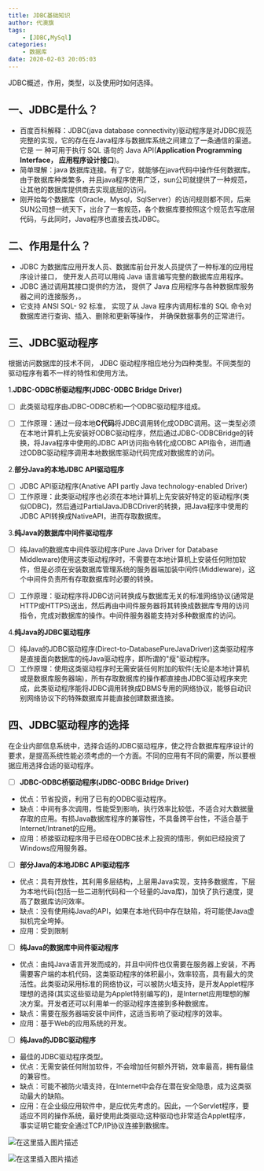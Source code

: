 ```yaml
---
title: JDBC基础知识
author: 代澳旗
tags:
    - [JDBC,MySql]
categories:
    - 数据库 
date: 2020-02-03 20:05:03
---
```

JDBC概述，作用，类型，以及使用时如何选择。
<!--more-->
## 一、JDBC是什么？
 - 百度百科解释：JDBC(java database connectivity)驱动程序是对JDBC规范完整的实现，它的存在在Java程序与数据库系统之间建立了一条通信的渠道。它是 一 种可用于执行 SQL 语句的 Java API(**Application Programming Interface， 应用程序设计接口**)。
 - 简单理解：java 数据库连接。有了它，就能够在java代码中操作任何数据库。由于数据库种类繁多，并且java程序使用广泛，sun公司就提供了一种规范，让其他的数据库提供商去实现底层的访问。
 - 刚开始每个数据库（Oracle，Mysql，SqlServer）的访问规则都不同，后来SUN公司想一统天下，出台了一套规范，各个数据库要按照这个规范去写底层代码，与此同时，Java程序也直接去找JDBC。


## 二、作用是什么？
 - JDBC 为数据库应用开发人员、数据库前台开发人员提供了一种标准的应用程序设计接口， 使开发人员可以用纯 Java 语言编写完整的数据库应用程序。
 - JDBC 通过调用其接口提供的方法， 提供了 Java 应用程序与各种数据库服务器之间的连接服务，。
 - 它支持 ANSI SQL- 92 标准， 实现了从 Java 程序内调用标准的 SQL 命令对数据库进行查询、插入、删除和更新等操作， 并确保数据事务的正常进行。

## 三、JDBC驱动程序
根据访问数据库的技术不同， JDBC 驱动程序相应地分为四种类型。不同类型的驱动程序有着不一样的特性和使用方法。

 1.**JDBC-ODBC桥驱动程序(JDBC-ODBC Bridge Driver)**
 - [ ] 此类驱动程序由JDBC-ODBC桥和一个ODBC驱动程序组成。
 - [ ] 工作原理：通过一段本地**C代码**将JDBC调用转化成ODBC调用。这一类型必须在本地计算机上先安装好ODBC驱动程序，然后通过JDBC-ODBCBridge的转换，将Java程序中使用的JDBC API访问指令转化成ODBC API指令，进而通过ODBC驱动程序调用本地数据库驱动代码完成对数据库的访问。


 2.**部分Java的本地JDBC API驱动程序**
 - [ ] JDBC API驱动程序(Anative API partly Java technology-enabled Driver)
 - [ ] 工作原理：此类驱动程序也必须在本地计算机上先安装好特定的驱动程序(类似ODBC)，然后通过PartialJavaJDBCDriver的转换，把Java程序中使用的JDBC API转换成NativeAPI，进而存取数据库。

3.**纯Java的数据库中间件驱动程序**
 - [ ] 纯Java的数据库中间件驱动程序(Pure Java Driver for Database Middleware)使用这类驱动程序时，不需要在本地计算机上安装任何附加软件，但是必须在安装数据库管理系统的服务器端加装中间件(Middleware)，这个中间件负责所有存取数据库时必要的转换。
 - [ ] 工作原理：驱动程序将JDBC访问转换成与数据库无关的标准网络协议(通常是HTTP或HTTPS)送出，然后再由中间件服务器将其转换成数据库专用的访问指令，完成对数据库的操作。中间件服务器能支持对多种数据库的访问。


4.**纯Java的JDBC驱动程序**
 - [ ] 纯Java的JDBC驱动程序(Direct-to-DatabasePureJavaDriver)这类驱动程序是直接面向数据库的纯Java驱动程序，即所谓的"瘦"驱动程序。
 - [ ] 工作原理：使用这类驱动程序时无需安装任何附加的软件(无论是本地计算机或是数据库服务器端)，所有存取数据库的操作都直接由JDBC驱动程序来完成，此类驱动程序能将JDBC调用转换成DBMS专用的网络协议，能够自动识别网络协议下的特殊数据库并能直接创建数据连接。

## 四、JDBC驱动程序的选择
在企业内部信息系统中，选择合适的JDBC驱动程序，使之符合数据库程序设计的要求，是提高系统性能必须考虑的一个方面。不同的应用有不同的需要，所以要根据应用选择合适的驱动程序。

 - [ ] **JDBC-ODBC桥驱动程序(JDBC-ODBC Bridge Driver)**
 - 优点：节省投资，利用了已有的ODBC驱动程序。
 - 缺点：中间有多次调用，性能受到影响，执行效率比较低，不适合对大数据量存取的应用。有损Java数据库程序的兼容性，不具备跨平台性，不适合基于Internet/Intranet的应用。
 - 应用：桥接驱动程序用于已经在ODBC技术上投资的情形，例如已经投资了Windows应用服务器。


 - [ ] **部分Java的本地JDBC API驱动程序**
 - 优点：具有开放性，其利用多层结构，上层用Java实现，支持多数据库，下层为本地代码(包括一些二进制代码和一个轻量的Java库)，加快了执行速度，提高了数据库访问效率。
 - 缺点：没有使用纯Java的API，如果在本地代码中存在缺陷，将可能使Java虚拟机完全垮掉。
 - 应用：受到限制


 - [ ] **纯Java的数据库中间件驱动程序**
 - 优点：由纯Java语言开发而成的，并且中间件也仅需要在服务器上安装，不再需要客户端的本机代码，这类驱动程序的体积最小，效率较高，具有最大的灵活性。此类驱动采用标准的网络协议，可以被防火墙支持，是开发Applet程序理想的选择(其实这些驱动是为Applet特别编写的)，是Internet应用理想的解决方案。开发者还可以利用单一的驱动程序连接到多种数据库。
 - 缺点：需要在服务器端安装中间件，这适当影响了驱动程序的效率。
 - 应用：基于Web的应用系统的开发。


 - [ ] **纯Java的JDBC驱动程序**
 - 最佳的JDBC驱动程序类型。
 - 优点：无需安装任何附加软件，不会增加任何额外开销，效率最高，拥有最佳的兼容性。
 - 缺点：可能不被防火墙支持，在Internet中会存在潜在安全隐患，成为这类驱动最大的缺陷。
 - 应用：在企业级应用软件中，是应优先考虑的。因此，一个Servlet程序，要适应不同的操作系统，最好使用此类驱动;这种驱动也非常适合Applet程序，事实证明它能安全通过TCP/IP协议连接到数据库。
 

 ![在这里插入图片描述](https://img-blog.csdnimg.cn/20200220152318929.png?x-oss-process=image/watermark,type_ZmFuZ3poZW5naGVpdGk,shadow_10,text_aHR0cHM6Ly9ibG9nLmNzZG4ubmV0L3dlaXhpbl80NDg2MTM5OQ==,size_16,color_FFFFFF,t_70)

![在这里插入图片描述](https://img-blog.csdnimg.cn/202002201540355.png?x-oss-process=image/watermark,type_ZmFuZ3poZW5naGVpdGk,shadow_10,text_aHR0cHM6Ly9ibG9nLmNzZG4ubmV0L3dlaXhpbl80NDg2MTM5OQ==,size_16,color_FFFFFF,t_70)
